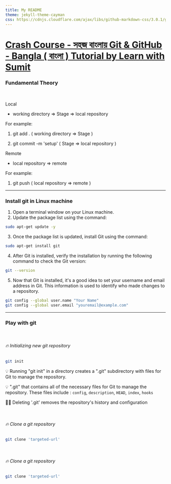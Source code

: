 ```yaml
---
title: My README
theme: jekyll-theme-cayman
css: https://cdnjs.cloudflare.com/ajax/libs/github-markdown-css/3.0.1/github-markdown.min.css
---
```


# [Crash Course - সহজ বাংলায় Git & GitHub - Bangla ( বাংলা ) Tutorial by Learn with Sumit](https://youtu.be/oe21Nlq8GS4)

### Fundamental Theory

<br>

Local

- working directory => Stage => local repository

For example: <br>

1. git add . ( working directory => Stage )

2. git commit -m 'setup' ( Stage => local repository )

Remote

- local repository => remote

For example: <br>

1. git push ( local repository => remote )

---

### Install git in Linux machine

1. Open a terminal window on your Linux machine.
2. Update the package list using the command:

```bash
sudo apt-get update -y
```

3. Once the package list is updated, install Git using the command:

```bash
sudo apt-get install git
```

4. After Git is installed, verify the installation by running the following command to check the Git version:

```bash
git --version
```

5. Now that Git is installed, it's a good idea to set your username and email address in Git. This information is used to identify who made changes to a repository.

```bash
git config --global user.name "Your Name"
git config --global user.email "youremail@example.com"
```

---

### Play with git

<br>

###### 🔥 Initializing new git repository

```bash
git init
```

💡 Running "git init" in a directory creates a ".git" subdirectory with files for Git to manage the repository.

💡 ".git" that contains all of the necessary files for Git to manage the repository. These files include : `config`, `description`, `HEAD`, `index`, `hooks`

💁‍♂️ Deleting '.git' removes the repository's history and configuration

<br>

###### 🔥 Clone a git repository

```bash
git clone 'targeted-url'
```

<br>

###### 🔥 Clone a git repository

```bash
git clone 'targeted-url'
```
